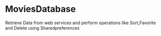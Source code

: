 # MoviesDatabase
Retrieve Data from web services and perform operations like Sort,Favorite and Delete using Sharedpreferences
